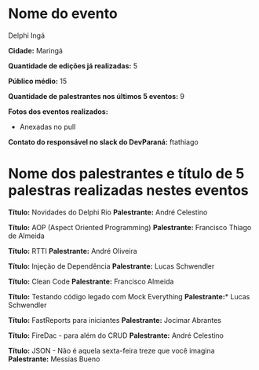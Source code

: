 # Nome do evento

Delphi Ingá

**Cidade:** Maringá

**Quantidade de edições já realizadas:** 5

**Público médio:** 15

**Quantidade de palestrantes nos últimos 5 eventos:** 9

**Fotos dos eventos realizados:** 
  - Anexadas no pull

**Contato do responsável no slack do DevParaná:** ftathiago

# Nome dos palestrantes e título de 5 palestras realizadas nestes eventos

**Título:** Novidades do Delphi Rio
**Palestrante:** André Celestino

**Título:** AOP (Aspect Oriented Programming)
**Palestrante:** Francisco Thiago de Almeida	
	
**Título:** RTTI
**Palestrante:** André Oliveira

**Título:** Injeção de Dependência
**Palestrante:** Lucas Schwendler	
	
**Título:** Clean Code
**Palestrante:** Francisco Almeida

**Título:** Testando código legado com Mock Everything
**Palestrante:*** Lucas Schwendler	
	
**Título:** FastReports para iniciantes
**Palestrante:** Jocimar Abrantes

**Título:** FireDac - para além do CRUD
**Palestrante:** André Celestino
	
**Título:** JSON - Não é aquela sexta-feira treze que você imagina
**Palestrante:** Messias Bueno
